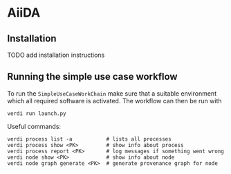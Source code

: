 AiiDA
=====

Installation
------------
TODO add installation instructions

Running the simple use case workflow
------------------------------------
To run the `SimpleUseCaseWorkChain` make sure that a suitable environment
which all required software is activated.
The workflow can then be run with
```
verdi run launch.py
```
Useful commands:
```
verdi process list -a           # lists all processes
verdi process show <PK>         # show info about process
verdi process report <PK>       # log messages if something went wrong
verdi node show <PK>            # show info about node
verdi node graph generate <PK>  # generate provenance graph for node
```
